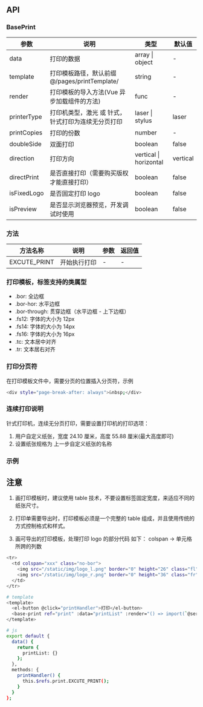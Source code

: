 ## API

### BasePrint

| 参数        | 说明                                               | 类型                   | 默认值   |
| ----------- | -------------------------------------------------- | ---------------------- | -------- |
| data        | 打印的数据                                         | array \| object        | -        |
| template    | 打印模板路径，默认前缀 @/pages/printTemplate/      | string                 | -        |
| render      | 打印模板的导入方法(Vue 异步加载组件的方法)         | func                   | -        |
| printerType | 打印机类型，激光 或 针式，针式打印为连续无分页打印 | laser \| stylus        | laser    |
| printCopies | 打印的份数                                         | number                 | -        |
| doubleSide  | 双面打印                                           | boolean                | false    |
| direction   | 打印方向                                           | vertical \| horizontal | vertical |
| directPrint | 是否直接打印（需要购买版权才能直接打印）           | boolean                | false    |
| isFixedLogo | 是否固定打印 logo                                  | boolean                | false    |
| isPreview   | 是否显示浏览器预览，开发调试时使用                 | boolean                | false    |

### 方法

| 方法名称     | 说明         | 参数 | 返回值 |
| ------------ | ------------ | ---- | ------ |
| EXCUTE_PRINT | 开始执行打印 | -    | -      |

### 打印模板，标签支持的类属型

- .bor: 全边框
- .bor-hor: 水平边框
- .bor-through: 贯穿边框（水平边框 - 上下边框）
- .fs12: 字体的大小为 12px
- .fs14: 字体的大小为 14px
- .fs16: 字体的大小为 16px
- .tc: 文本居中对齐
- .tr: 文本居右对齐

### 打印分页符

在打印模板文件中，需要分页的位置插入分页符，示例

```bash
<div style="page-break-after: always">&nbsp;</div>
```

### 连续打印说明

针式打印机，连续无分页打印，需要设置打印机的打印选项：

1. 用户自定义纸张，宽度 24.10 厘米，高度 55.88 厘米(最大高度即可)
2. 设置纸张规格为 上一步自定义纸张的名称

### 示例

## 注意

1. 画打印模板时，建议使用 table 技术，不要设置标签固定宽度，来适应不同的纸张尺寸。

2. 打印单需要导出时，打印模板必须是一个完整的 table 组成，并且使用传统的方式控制格式和样式。

3. 画可导出的打印模板，处理打印 logo 的部分代码 如下：
   colspan -> 单元格所跨的列数

```bash
<tr>
  <td colspan="xxx" class="no-bor">
    <img src="/static/img/logo_l.png" border="0" height="26" class="fl" style="margin: 15px 0 0 10px;" />
    <img src="/static/img/logo_r.png" border="0" height="36" class="fr" style="margin: 10px 10px 0 0;" />
  </td>
</tr>

```

```bash
# template
<template>
  <el-button @click="printHandler">打印</el-button>
  <base-print ref="print" :data="printList" :render="() => import(`@service/pages/printTemplate/xxx.vue`)" />
</template>

# js
export default {
  data() {
    return {
      printList: {}
    };
  },
  methods: {
    printHandler() {
      this.$refs.print.EXCUTE_PRINT();
    }
  }
};
```
